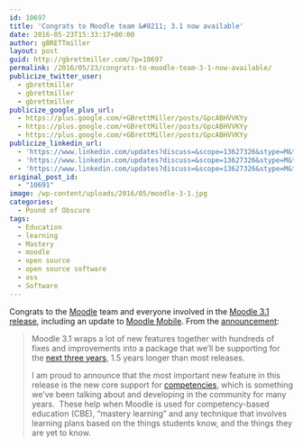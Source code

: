 ```yaml
---
id: 10697
title: 'Congrats to Moodle team &#8211; 3.1 now available'
date: 2016-05-23T15:33:17+00:00
author: gBRETTmiller
layout: post
guid: http://gbrettmiller.com/?p=10697
permalink: /2016/05/23/congrats-to-moodle-team-3-1-now-available/
publicize_twitter_user:
  - gbrettmiller
  - gbrettmiller
  - gbrettmiller
publicize_google_plus_url:
  - https://plus.google.com/+GBrettMiller/posts/GpcABHVVKYy
  - https://plus.google.com/+GBrettMiller/posts/GpcABHVVKYy
  - https://plus.google.com/+GBrettMiller/posts/GpcABHVVKYy
publicize_linkedin_url:
  - 'https://www.linkedin.com/updates?discuss=&scope=13627326&stype=M&topic=6140610410992189441&type=U&a=uPUb'
  - 'https://www.linkedin.com/updates?discuss=&scope=13627326&stype=M&topic=6140610410992189441&type=U&a=uPUb'
  - 'https://www.linkedin.com/updates?discuss=&scope=13627326&stype=M&topic=6140610410992189441&type=U&a=uPUb'
original_post_id:
  - "10691"
image: /wp-content/uploads/2016/05/moodle-3-1.jpg
categories:
  - Pound of Obscure
tags:
  - Education
  - learning
  - Mastery
  - moodle
  - open source
  - open source software
  - oss
  - Software
---
```

Congrats to the [Moodle](https://moodle.org) team and everyone involved in the [Moodle 3.1 release](https://docs.moodle.org/dev/Moodle_3.1_release_notes), including an update to [Moodle Mobile](https://moodle.org/mod/forum/discuss.php?d=333519#p1343473). From the [announcement](https://moodle.org/mod/forum/discuss.php?d=333515):

> Moodle 3.1 wraps a lot of new features together with hundreds of fixes and improvements into a package that we&#8217;ll be supporting for the [next three years](https://docs.moodle.org/dev/Releases), 1.5 years longer than most releases.
> 
> I am proud to announce that the most important new feature in this release is the new core support for [competencies](https://docs.moodle.org/31/en/Competencies), which is something we&#8217;ve been talking about and developing in the community for many years.  These help when Moodle is used for competency-based education (CBE), &#8220;mastery learning&#8221; and any technique that involves learning plans based on the things students know, and the things they are yet to know.